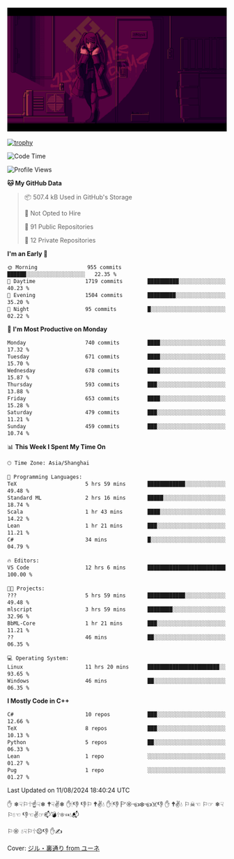 ![](imgs/main.png)

[![trophy](https://github-profile-trophy.vercel.app/?username=NeilKleistGao&theme=dracula)](https://github.com/ryo-ma/github-profile-trophy)

<!--START_SECTION:waka-->
![Code Time](http://img.shields.io/badge/Code%20Time-1%2C263%20hrs%2011%20mins-blue)

![Profile Views](http://img.shields.io/badge/Profile%20Views-2-blue)

**🐱 My GitHub Data** 

> 📦 507.4 kB Used in GitHub's Storage 
 > 
> 🚫 Not Opted to Hire
 > 
> 📜 91 Public Repositories 
 > 
> 🔑 12 Private Repositories 
 > 
**I'm an Early 🐤** 

```text
🌞 Morning                955 commits         ██████░░░░░░░░░░░░░░░░░░░   22.35 % 
🌆 Daytime                1719 commits        ██████████░░░░░░░░░░░░░░░   40.23 % 
🌃 Evening                1504 commits        █████████░░░░░░░░░░░░░░░░   35.20 % 
🌙 Night                  95 commits          █░░░░░░░░░░░░░░░░░░░░░░░░   02.22 % 
```
📅 **I'm Most Productive on Monday** 

```text
Monday                   740 commits         ████░░░░░░░░░░░░░░░░░░░░░   17.32 % 
Tuesday                  671 commits         ████░░░░░░░░░░░░░░░░░░░░░   15.70 % 
Wednesday                678 commits         ████░░░░░░░░░░░░░░░░░░░░░   15.87 % 
Thursday                 593 commits         ███░░░░░░░░░░░░░░░░░░░░░░   13.88 % 
Friday                   653 commits         ████░░░░░░░░░░░░░░░░░░░░░   15.28 % 
Saturday                 479 commits         ███░░░░░░░░░░░░░░░░░░░░░░   11.21 % 
Sunday                   459 commits         ███░░░░░░░░░░░░░░░░░░░░░░   10.74 % 
```


📊 **This Week I Spent My Time On** 

```text
🕑︎ Time Zone: Asia/Shanghai

💬 Programming Languages: 
TeX                      5 hrs 59 mins       ████████████░░░░░░░░░░░░░   49.48 % 
Standard ML              2 hrs 16 mins       █████░░░░░░░░░░░░░░░░░░░░   18.74 % 
Scala                    1 hr 43 mins        ████░░░░░░░░░░░░░░░░░░░░░   14.22 % 
Lean                     1 hr 21 mins        ███░░░░░░░░░░░░░░░░░░░░░░   11.21 % 
C#                       34 mins             █░░░░░░░░░░░░░░░░░░░░░░░░   04.79 % 

🔥 Editors: 
VS Code                  12 hrs 6 mins       █████████████████████████   100.00 % 

🐱‍💻 Projects: 
???                      5 hrs 59 mins       ████████████░░░░░░░░░░░░░   49.48 % 
mlscript                 3 hrs 59 mins       ████████░░░░░░░░░░░░░░░░░   32.96 % 
BbML-Core                1 hr 21 mins        ███░░░░░░░░░░░░░░░░░░░░░░   11.21 % 
??                       46 mins             ██░░░░░░░░░░░░░░░░░░░░░░░   06.35 % 

💻 Operating System: 
Linux                    11 hrs 20 mins      ███████████████████████░░   93.65 % 
Windows                  46 mins             ██░░░░░░░░░░░░░░░░░░░░░░░   06.35 % 
```

**I Mostly Code in C++** 

```text
C#                       10 repos            ███░░░░░░░░░░░░░░░░░░░░░░   12.66 % 
TeX                      8 repos             ███░░░░░░░░░░░░░░░░░░░░░░   10.13 % 
Python                   5 repos             ██░░░░░░░░░░░░░░░░░░░░░░░   06.33 % 
Lean                     1 repo              ░░░░░░░░░░░░░░░░░░░░░░░░░   01.27 % 
Pug                      1 repo              ░░░░░░░░░░░░░░░░░░░░░░░░░   01.27 % 
```




 Last Updated on 11/08/2024 18:40:24 UTC
<!--END_SECTION:waka-->

✋ ❄☟⚐🕆☝☟❄ 🕈☟✌❄ ✋🕯👎 👎⚐ 🕈✌💧 ✋🕯👎 🏱☼☜❄☜☠👎 ✋ 🕈✌💧 ⚐☠☜ ⚐☞ ❄☟⚐💧☜ 👎☜✌☞📫💣🕆❄☜💧📬

⚐☼ 💧☟⚐🕆☹👎 ✋✍

Cover: [ジル・裏通り from ユーネ](https://www.pixiv.net/artworks/62127066)
